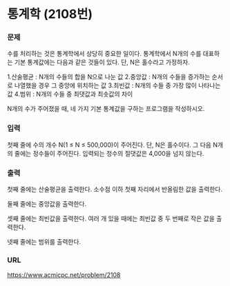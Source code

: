 # 통계학 \(2108번\)

### 문제

수를 처리하는 것은 통계학에서 상당히 중요한 일이다. 통계학에서 N개의 수를 대표하는 기본 통계값에는 다음과 같은 것들이 있다. 단, N은 홀수라고 가정하자.

1.산술평균 : N개의 수들의 합을 N으로 나눈 값
2.중앙값 : N개의 수들을 증가하는 순서로 나열했을 경우 그 중앙에 위치하는 값
3.최빈값 : N개의 수들 중 가장 많이 나타나는 값
4.범위 : N개의 수들 중 최댓값과 최솟값의 차이

N개의 수가 주어졌을 때, 네 가지 기본 통계값을 구하는 프로그램을 작성하시오.
     

### 입력

첫째 줄에 수의 개수 N\(1 ≤ N ≤ 500,000\)이 주어진다. 단, N은 홀수이다. 그 다음 N개의 줄에는 정수들이 주어진다. 입력되는 정수의 절댓값은 4,000을 넘지 않는다.


### 출력

첫째 줄에는 산술평균을 출력한다. 소수점 이하 첫째 자리에서 반올림한 값을 출력한다.

둘째 줄에는 중앙값을 출력한다.

셋째 줄에는 최빈값을 출력한다. 여러 개 있을 때에는 최빈값 중 두 번째로 작은 값을 출력한다.

넷째 줄에는 범위를 출력한다.


### URL

https://www.acmicpc.net/problem/2108